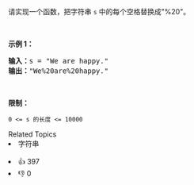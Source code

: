 <p>请实现一个函数，把字符串 <code>s</code> 中的每个空格替换成"%20"。</p>

<p>&nbsp;</p>

<p><strong>示例 1：</strong></p>

<pre><strong>输入：</strong>s = "We are happy."
<strong>输出：</strong>"We%20are%20happy."</pre>

<p>&nbsp;</p>

<p><strong>限制：</strong></p>

<p><code>0 &lt;= s 的长度 &lt;= 10000</code></p>

<div><div>Related Topics</div><div><li>字符串</li></div></div><br><div><li>👍 397</li><li>👎 0</li></div>